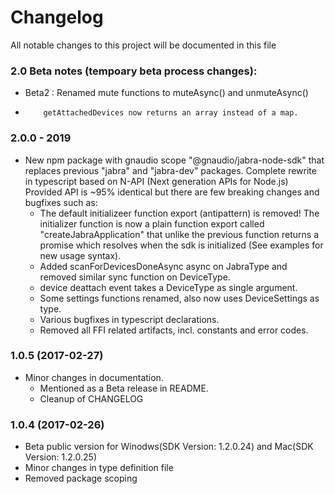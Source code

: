 # Changelog
All notable changes to this project will be documented in this file

### 2.0 Beta notes (tempoary beta process changes):
- Beta2 : Renamed mute functions to muteAsync() and unmuteAsync()
-         getAttachedDevices now returns an array instead of a map.


### 2.0.0 - 2019
- New npm package with gnaudio scope "@gnaudio/jabra-node-sdk" that replaces previous "jabra" and "jabra-dev" packages.
  Complete rewrite in typescript based on N-API (Next generation APIs for Node.js)
  Provided API is ~95% identical but there are few breaking changes and bugfixes such as:
    - The default initializeer function export (antipattern) is removed!
      The initializer function is now a plain function export called "createJabraApplication" that unlike the previous function 
      returns a promise which resolves when the sdk is initialized
      (See examples for new usage syntax).
    - Added scanForDevicesDoneAsync async on JabraType and removed similar sync function on DeviceType.
    - device deattach event takes a DeviceType as single argument.
    - Some settings functions renamed, also now uses DeviceSettings as type.
    - Various bugfixes in typescript declarations.
    - Removed all FFI related artifacts, incl. constants and error codes.

### 1.0.5 (2017-02-27)
- Minor changes in documentation. 
    - Mentioned as a Beta release in README.
    - Cleanup of CHANGELOG

### 1.0.4 (2017-02-26)
- Beta public version for Winodws(SDK Version: 1.2.0.24) and Mac(SDK Version: 1.2.0.25)
- Minor changes in type definition file
- Removed package scoping


